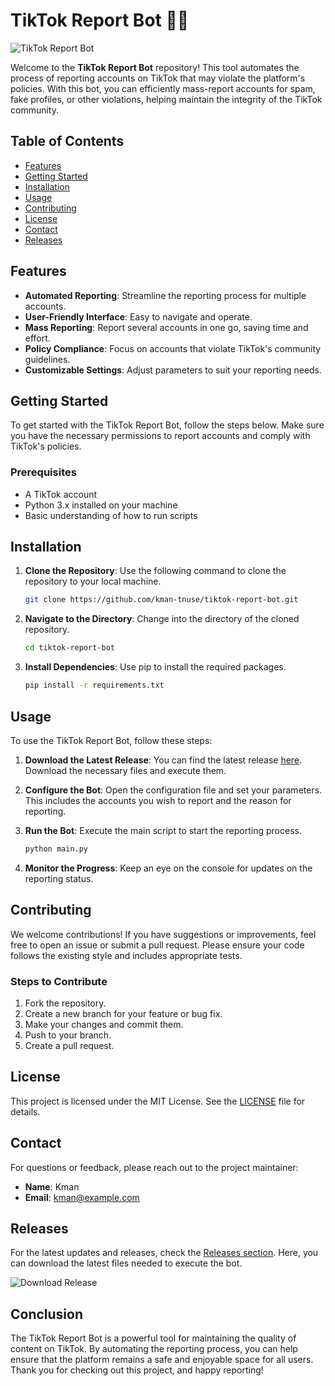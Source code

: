 # TikTok Report Bot 🤖📱

![TikTok Report Bot](https://img.shields.io/badge/TikTok%20Report%20Bot-v1.0-blue.svg)

Welcome to the **TikTok Report Bot** repository! This tool automates the process of reporting accounts on TikTok that may violate the platform's policies. With this bot, you can efficiently mass-report accounts for spam, fake profiles, or other violations, helping maintain the integrity of the TikTok community.

## Table of Contents

- [Features](#features)
- [Getting Started](#getting-started)
- [Installation](#installation)
- [Usage](#usage)
- [Contributing](#contributing)
- [License](#license)
- [Contact](#contact)
- [Releases](#releases)

## Features

- **Automated Reporting**: Streamline the reporting process for multiple accounts.
- **User-Friendly Interface**: Easy to navigate and operate.
- **Mass Reporting**: Report several accounts in one go, saving time and effort.
- **Policy Compliance**: Focus on accounts that violate TikTok's community guidelines.
- **Customizable Settings**: Adjust parameters to suit your reporting needs.

## Getting Started

To get started with the TikTok Report Bot, follow the steps below. Make sure you have the necessary permissions to report accounts and comply with TikTok's policies.

### Prerequisites

- A TikTok account
- Python 3.x installed on your machine
- Basic understanding of how to run scripts

## Installation

1. **Clone the Repository**: Use the following command to clone the repository to your local machine.

   ```bash
   git clone https://github.com/kman-tnuse/tiktok-report-bot.git
   ```

2. **Navigate to the Directory**: Change into the directory of the cloned repository.

   ```bash
   cd tiktok-report-bot
   ```

3. **Install Dependencies**: Use pip to install the required packages.

   ```bash
   pip install -r requirements.txt
   ```

## Usage

To use the TikTok Report Bot, follow these steps:

1. **Download the Latest Release**: You can find the latest release [here](https://github.com/kman-tnuse/tiktok-report-bot/releases). Download the necessary files and execute them.

2. **Configure the Bot**: Open the configuration file and set your parameters. This includes the accounts you wish to report and the reason for reporting.

3. **Run the Bot**: Execute the main script to start the reporting process.

   ```bash
   python main.py
   ```

4. **Monitor the Progress**: Keep an eye on the console for updates on the reporting status.

## Contributing

We welcome contributions! If you have suggestions or improvements, feel free to open an issue or submit a pull request. Please ensure your code follows the existing style and includes appropriate tests.

### Steps to Contribute

1. Fork the repository.
2. Create a new branch for your feature or bug fix.
3. Make your changes and commit them.
4. Push to your branch.
5. Create a pull request.

## License

This project is licensed under the MIT License. See the [LICENSE](LICENSE) file for details.

## Contact

For questions or feedback, please reach out to the project maintainer:

- **Name**: Kman
- **Email**: kman@example.com

## Releases

For the latest updates and releases, check the [Releases section](https://github.com/kman-tnuse/tiktok-report-bot/releases). Here, you can download the latest files needed to execute the bot.

![Download Release](https://img.shields.io/badge/Download%20Latest%20Release-Click%20Here-brightgreen.svg)

## Conclusion

The TikTok Report Bot is a powerful tool for maintaining the quality of content on TikTok. By automating the reporting process, you can help ensure that the platform remains a safe and enjoyable space for all users. Thank you for checking out this project, and happy reporting!